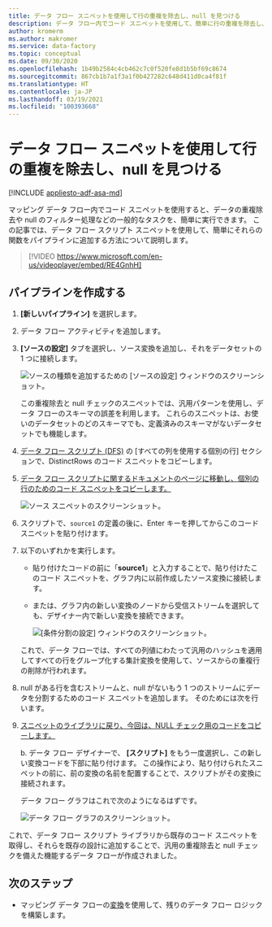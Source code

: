 ```yaml
---
title: データ フロー スニペットを使用して行の重複を除去し、null を見つける
description: データ フロー内でコード スニペットを使用して、簡単に行の重複を除去し、null を見つける方法について説明します
author: kromerm
ms.author: makromer
ms.service: data-factory
ms.topic: conceptual
ms.date: 09/30/2020
ms.openlocfilehash: 1b49b2584c4cb462c7c0f520fe8d1b5bf69c8674
ms.sourcegitcommit: 867cb1b7a1f3a1f0b427282c648d411d0ca4f81f
ms.translationtype: HT
ms.contentlocale: ja-JP
ms.lasthandoff: 03/19/2021
ms.locfileid: "100393668"
---
```

# <a name="dedupe-rows-and-find-nulls-by-using-data-flow-snippets"></a>データ フロー スニペットを使用して行の重複を除去し、null を見つける

[!INCLUDE [appliesto-adf-asa-md](includes/appliesto-adf-asa-md.md)]

マッピング データ フロー内でコード スニペットを使用すると、データの重複除去や null のフィルター処理などの一般的なタスクを、簡単に実行できます。 この記事では、データ フロー スクリプト スニペットを使用して、簡単にそれらの関数をパイプラインに追加する方法について説明します。
<br>
> [!VIDEO https://www.microsoft.com/en-us/videoplayer/embed/RE4GnhH]

## <a name="create-a-pipeline"></a>パイプラインを作成する

1. **[新しいパイプライン]** を選択します。

1. データ フロー アクティビティを追加します。

1. **[ソースの設定]** タブを選択し、ソース変換を追加し、それをデータセットの 1 つに接続します。

    ![ソースの種類を追加するための [ソースの設定] ウィンドウのスクリーンショット。](media/data-flow/snippet-adf-2.png)

    この重複除去と null チェックのスニペットでは、汎用パターンを使用し、データ フローのスキーマの誤差を利用します。 これらのスニペットは、お使いのデータセットのどのスキーマでも、定義済みのスキーマがないデータセットでも機能します。

1. [データ フロー スクリプト (DFS)](./data-flow-script.md#distinct-row-using-all-columns) の [すべての列を使用する個別の行] セクションで、DistinctRows のコード スニペットをコピーします。

1. [データ フロー スクリプトに関するドキュメントのページに移動し、個別の行のためのコード スニペットをコピーします。](./data-flow-script.md#distinct-row-using-all-columns)

    ![ソース スニペットのスクリーンショット。](media/data-flow/snippet-adf-3.png)

1. スクリプトで、`source1` の定義の後に、Enter キーを押してからこのコード スニペットを貼り付けます。

1. 以下のいずれかを実行します。

   * 貼り付けたコードの前に「**source1**」と入力することで、貼り付けたこのコード スニペットを、グラフ内に以前作成したソース変換に接続します。

   * または、グラフ内の新しい変換のノードから受信ストリームを選択しても、デザイナー内で新しい変換を接続できます。

     ![[条件分割の設定] ウィンドウのスクリーンショット。](media/data-flow/snippet-adf-4.png)

   これで、データ フローでは、すべての列値にわたって汎用のハッシュを適用してすべての行をグループ化する集計変換を使用して、ソースからの重複行の削除が行われます。
    
1. null がある行を含むストリームと、null がないもう 1 つのストリームにデータを分割するためのコード スニペットを追加します。 そのためには次を行います。

1. [スニペットのライブラリに戻り、今回は、NULL チェック用のコードをコピーします。](./data-flow-script.md#check-for-nulls-in-all-columns)

   b. データ フロー デザイナーで、 **[スクリプト]** をもう一度選択し、この新しい変換コードを下部に貼り付けます。 この操作により、貼り付けられたスニペットの前に、前の変換の名前を配置することで、スクリプトがその変換に接続されます。

   データ フロー グラフはこれで次のようになるはずです。

    ![データ フロー グラフのスクリーンショット。](media/data-flow/snippet-adf-1.png)

  これで、データ フロー スクリプト ライブラリから既存のコード スニペットを取得し、それらを既存の設計に追加することで、汎用の重複除去と null チェックを備えた機能するデータ フローが作成されました。

## <a name="next-steps"></a>次のステップ

* マッピング データ フローの[変換](concepts-data-flow-overview.md)を使用して、残りのデータ フロー ロジックを構築します。